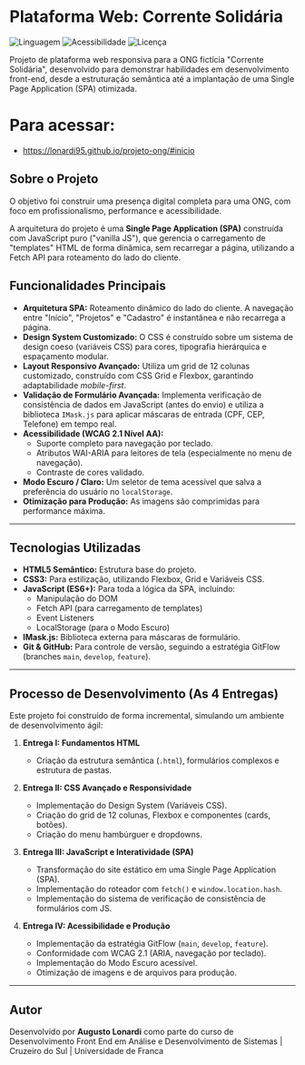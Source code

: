 # Plataforma Web: Corrente Solidária

![Linguagem](https://img.shields.io/badge/Language-JavaScript-F7DF1E?style=for-the-badge)
![Acessibilidade](https://img.shields.io/badge/Accessibility-WCAG%202.1%20AA-007bff?style=for-the-badge)
![Licença](https://img.shields.io/badge/License-MIT-green?style=for-the-badge)

Projeto de plataforma web responsiva para a ONG fictícia "Corrente Solidária", desenvolvido para demonstrar habilidades em desenvolvimento front-end, desde a estruturação semântica até a implantação de uma Single Page Application (SPA) otimizada.

# Para acessar:
- https://lonardi95.github.io/projeto-ong/#inicio

## Sobre o Projeto

O objetivo foi construir uma presença digital completa para uma ONG, com foco em profissionalismo, performance e acessibilidade.

A arquitetura do projeto é uma **Single Page Application (SPA)** construída com JavaScript puro ("vanilla JS"), que gerencia o carregamento de "templates" HTML de forma dinâmica, sem recarregar a página, utilizando a Fetch API para roteamento do lado do cliente.

## Funcionalidades Principais

* **Arquitetura SPA:** Roteamento dinâmico do lado do cliente. A navegação entre "Início", "Projetos" e "Cadastro" é instantânea e não recarrega a página.
* **Design System Customizado:** O CSS é construído sobre um sistema de design coeso (variáveis CSS) para cores, tipografia hierárquica e espaçamento modular.
* **Layout Responsivo Avançado:** Utiliza um grid de 12 colunas customizado, construído com CSS Grid e Flexbox, garantindo adaptabilidade *mobile-first*.
* **Validação de Formulário Avançada:** Implementa verificação de consistência de dados em JavaScript (antes do envio) e utiliza a biblioteca `IMask.js` para aplicar máscaras de entrada (CPF, CEP, Telefone) em tempo real.
* **Acessibilidade (WCAG 2.1 Nível AA):**
    * Suporte completo para navegação por teclado.
    * Atributos WAI-ARIA para leitores de tela (especialmente no menu de navegação).
    * Contraste de cores validado.
* **Modo Escuro / Claro:** Um seletor de tema acessível que salva a preferência do usuário no `localStorage`.
* **Otimização para Produção:** As imagens são comprimidas para performance máxima.

---

## Tecnologias Utilizadas

* **HTML5 Semântico:** Estrutura base do projeto.
* **CSS3:** Para estilização, utilizando Flexbox, Grid e Variáveis CSS.
* **JavaScript (ES6+):** Para toda a lógica da SPA, incluindo:
    * Manipulação do DOM
    * Fetch API (para carregamento de templates)
    * Event Listeners
    * LocalStorage (para o Modo Escuro)
* **IMask.js:** Biblioteca externa para máscaras de formulário.
* **Git & GitHub:** Para controle de versão, seguindo a estratégia GitFlow (branches `main`, `develop`, `feature`).

---

## Processo de Desenvolvimento (As 4 Entregas)

Este projeto foi construído de forma incremental, simulando um ambiente de desenvolvimento ágil:

1.  **Entrega I: Fundamentos HTML**
    * Criação da estrutura semântica (`.html`), formulários complexos e estrutura de pastas.

2.  **Entrega II: CSS Avançado e Responsividade**
    * Implementação do Design System (Variáveis CSS).
    * Criação do grid de 12 colunas, Flexbox e componentes (cards, botões).
    * Criação do menu hambúrguer e dropdowns.

3.  **Entrega III: JavaScript e Interatividade (SPA)**
    * Transformação do site estático em uma Single Page Application (SPA).
    * Implementação do roteador com `fetch()` e `window.location.hash`.
    * Implementação do sistema de verificação de consistência de formulários com JS.

4.  **Entrega IV: Acessibilidade e Produção**
    * Implementação da estratégia GitFlow (`main`, `develop`, `feature`).
    * Conformidade com WCAG 2.1 (ARIA, navegação por teclado).
    * Implementação do Modo Escuro acessível.
    * Otimização de imagens e de arquivos para produção.

---

## Autor

Desenvolvido por **Augusto Lonardi** como parte do curso de Desenvolvimento Front End em Análise e Desenvolvimento de Sistemas | Cruzeiro do Sul | Universidade de Franca

